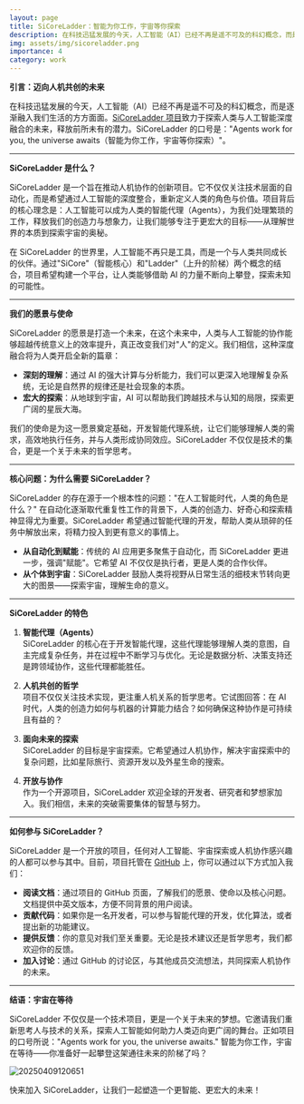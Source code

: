 ```yaml
---
layout: page
title: SiCoreLadder：智能为你工作，宇宙等你探索
description: 在科技迅猛发展的今天，人工智能（AI）已经不再是遥不可及的科幻概念，而是逐渐融入我们生活的方方面面。[SiCoreLadder 项目](https://github.com/1587causalai/SiCoreLadder)正是这一浪潮中的先锋，致力于探索人类与人工智能深度融合的未来，释放前所未有的潜力。SiCoreLadder 的口号是："Agents work for you, the universe awaits（智能为你工作，宇宙等你探索）"，这不仅是一个愿景，更是对未来科技与人类关系的深刻思考。
img: assets/img/sicoreladder.png
importance: 4
category: work
---
```


**引言：迈向人机共创的未来**

在科技迅猛发展的今天，人工智能（AI）已经不再是遥不可及的科幻概念，而是逐渐融入我们生活的方方面面。[SiCoreLadder 项目](https://github.com/1587causalai/SiCoreLadder)致力于探索人类与人工智能深度融合的未来，释放前所未有的潜力。SiCoreLadder 的口号是："Agents work for you, the universe awaits（智能为你工作，宇宙等你探索）"。

---

**SiCoreLadder 是什么？**

SiCoreLadder 是一个旨在推动人机协作的创新项目。它不仅仅关注技术层面的自动化，而是希望通过人工智能的深度整合，重新定义人类的角色与价值。项目背后的核心理念是：人工智能可以成为人类的智能代理（Agents），为我们处理繁琐的工作，释放我们的创造力与想象力，让我们能够专注于更宏大的目标——从理解世界的本质到探索宇宙的奥秘。

在 SiCoreLadder 的世界里，人工智能不再只是工具，而是一个与人类共同成长的伙伴。通过"SiCore"（智能核心）和"Ladder"（上升的阶梯）两个概念的结合，项目希望构建一个平台，让人类能够借助 AI 的力量不断向上攀登，探索未知的可能性。

---

**我们的愿景与使命**

SiCoreLadder 的愿景是打造一个未来，在这个未来中，人类与人工智能的协作能够超越传统意义上的效率提升，真正改变我们对"人"的定义。我们相信，这种深度融合将为人类开启全新的篇章：

- **深刻的理解**：通过 AI 的强大计算与分析能力，我们可以更深入地理解复杂系统，无论是自然界的规律还是社会现象的本质。
- **宏大的探索**：从地球到宇宙，AI 可以帮助我们跨越技术与认知的局限，探索更广阔的星辰大海。

我们的使命是为这一愿景奠定基础，开发智能代理系统，让它们能够理解人类的需求，高效地执行任务，并与人类形成协同效应。SiCoreLadder 不仅仅是技术的集合，更是一个关于未来的哲学思考。

---

**核心问题：为什么需要 SiCoreLadder？**

SiCoreLadder 的存在源于一个根本性的问题："在人工智能时代，人类的角色是什么？" 在自动化逐渐取代重复性工作的背景下，人类的创造力、好奇心和探索精神显得尤为重要。SiCoreLadder 希望通过智能代理的开发，帮助人类从琐碎的任务中解放出来，将精力投入到更有意义的事情上。

- **从自动化到赋能**：传统的 AI 应用更多聚焦于自动化，而 SiCoreLadder 更进一步，强调"赋能"。它希望 AI 不仅仅是执行者，更是人类的合作伙伴。
- **从个体到宇宙**：SiCoreLadder 鼓励人类将视野从日常生活的细枝末节转向更大的图景——探索宇宙，理解生命的意义。

---

**SiCoreLadder 的特色**

1. **智能代理（Agents）**  
   SiCoreLadder 的核心在于开发智能代理，这些代理能够理解人类的意图，自主完成复杂任务，并在过程中不断学习与优化。无论是数据分析、决策支持还是跨领域协作，这些代理都能胜任。

2. **人机共创的哲学**  
   项目不仅仅关注技术实现，更注重人机关系的哲学思考。它试图回答：在 AI 时代，人类的创造力如何与机器的计算能力结合？如何确保这种协作是可持续且有益的？

3. **面向未来的探索**  
   SiCoreLadder 的目标是宇宙探索。它希望通过人机协作，解决宇宙探索中的复杂问题，比如星际旅行、资源开发以及外星生命的搜索。

4. **开放与协作**  
   作为一个开源项目，SiCoreLadder 欢迎全球的开发者、研究者和梦想家加入。我们相信，未来的突破需要集体的智慧与努力。

---

**如何参与 SiCoreLadder？**

SiCoreLadder 是一个开放的项目，任何对人工智能、宇宙探索或人机协作感兴趣的人都可以参与其中。目前，项目托管在 [GitHub](https://github.com/1587causalai/SiCoreLadder) 上，你可以通过以下方式加入我们：

- **阅读文档**：通过项目的 GitHub 页面，了解我们的愿景、使命以及核心问题。文档提供中英文版本，方便不同背景的用户阅读。
- **贡献代码**：如果你是一名开发者，可以参与智能代理的开发，优化算法，或者提出新的功能建议。
- **提供反馈**：你的意见对我们至关重要。无论是技术建议还是哲学思考，我们都欢迎你的反馈。
- **加入讨论**：通过 GitHub 的讨论区，与其他成员交流想法，共同探索人机协作的未来。

---

**结语：宇宙在等待**

SiCoreLadder 不仅仅是一个技术项目，更是一个关于未来的梦想。它邀请我们重新思考人与技术的关系，探索人工智能如何助力人类迈向更广阔的舞台。正如项目的口号所说："Agents work for you, the universe awaits." 智能为你工作，宇宙在等待——你准备好一起攀登这架通往未来的阶梯了吗？

![20250409120651](https://s2.loli.net/2025/04/09/bF59WK1pEBQHV6P.png)

快来加入 SiCoreLadder，让我们一起塑造一个更智能、更宏大的未来！

